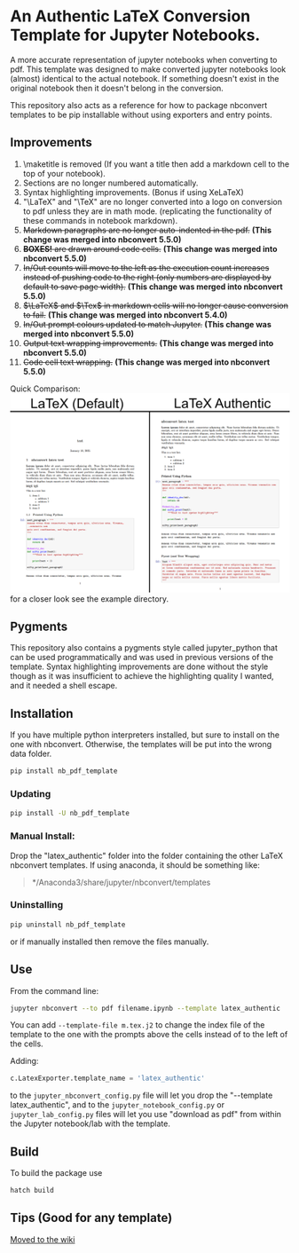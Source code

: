 # An Authentic LaTeX Conversion Template for Jupyter Notebooks.
A more accurate representation of jupyter notebooks when converting to pdf.
This template was designed to make converted jupyter notebooks look (almost) identical to the actual notebook. If something doesn't exist in the original notebook then it doesn't belong in the conversion.

This repository also acts as a reference for how to package nbconvert templates to be pip installable without using exporters and entry points.

## Improvements
1. \maketitle is removed (If you want a title then add a markdown cell to the top of your notebook).
2. Sections are no longer numbered automatically.
3. Syntax highlighting improvements. (Bonus if using XeLaTeX)
4. "\LaTeX" and "\TeX" are no longer converted into a logo on conversion to pdf unless they are in math mode. (replicating the functionality of these commands in notebook markdown).
3. ~~Markdown paragraphs are no longer auto-indented in the pdf.~~ **(This change was merged into nbconvert 5.5.0)**
6. ~~**BOXES!** are drawn around code cells.~~ **(This change was merged into nbconvert 5.5.0)**
7. ~~In/Out counts will move to the left as the execution count increases instead of pushing code to the right (only numbers are displayed by default to save page width).~~ **(This change was merged into nbconvert 5.5.0)**
8. ~~$\LaTeX$ and $\Tex$ in markdown cells will no longer cause conversion to fail.~~ **(This change was merged into nbconvert 5.4.0)**
9. ~~In/Out prompt colours updated to match Jupyter.~~ **(This change was merged into nbconvert 5.5.0)**
10. ~~Output text wrapping improvements.~~ **(This change was merged into nbconvert 5.5.0)**
11. ~~Code cell text wrapping.~~ **(This change was merged into nbconvert 5.5.0)**

Quick Comparison:
![comparison](example/comparison.png)
for a closer look see the example directory.

## Pygments

This repository also contains a pygments style called jupyter_python that can be used programmatically and was used in previous versions of the template. Syntax highlighting improvements are done without the style though as it was insufficient to achieve the highlighting quality I wanted, and it needed a shell escape.

## Installation
If you have multiple python interpreters installed, but sure to install on the one with nbconvert. Otherwise, the templates will be put into the wrong data folder.

```bash
pip install nb_pdf_template
```

### Updating
```bash
pip install -U nb_pdf_template
```

### Manual Install:
Drop the "latex_authentic" folder into the folder containing the other LaTeX nbconvert templates. If using anaconda, it should be something like: 
> */Anaconda3/share/jupyter/nbconvert/templates

### Uninstalling
```bash
pip uninstall nb_pdf_template
```
or if manually installed then remove the files manually.

## Use
From the command line:
```bash
jupyter nbconvert --to pdf filename.ipynb --template latex_authentic
```

You can add ```--template-file m.tex.j2``` to change the index file of the template to the one with the prompts above the cells instead of to the left of the cells.

Adding:
```python
c.LatexExporter.template_name = 'latex_authentic'
```
to the ```jupyter_nbconvert_config.py``` file will let you drop the "--template latex_authentic", and to the ```jupyter_notebook_config.py``` or ```jupyter_lab_config.py``` files will let you use "download as pdf" from within the Jupyter notebook/lab with the template.

## Build

To build the package use
```bash
hatch build
```

## Tips (Good for any template)
[Moved to the wiki](https://github.com/t-makaro/nb_pdf_template/wiki/Tips)
